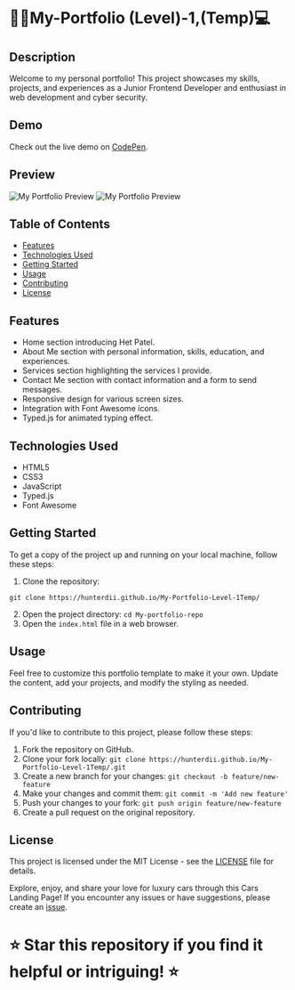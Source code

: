 # 👨‍💻My-Portfolio (Level)-1,(Temp)💻

## Description

Welcome to my personal portfolio! This project showcases my skills, projects, and experiences as a Junior Frontend Developer and enthusiast in web development and cyber security.

## Demo

Check out the live demo on [CodePen](https://codepen.io/Hunterdii/pen/eYXydKr).

## Preview

![My Portfolio Preview](https://github.com/Hunterdii/My-Portfolio/assets/124852522/4bca18d6-1386-4209-b5a6-d77666c80681)
![My Portfolio Preview](https://github.com/Hunterdii/My-Portfolio/assets/124852522/b12bdc8b-deb8-4435-9428-925352c19a42)


## Table of Contents

- [Features](#features)
- [Technologies Used](#technologies-used)
- [Getting Started](#getting-started)
- [Usage](#usage)
- [Contributing](#contributing)
- [License](#license)

## Features

- Home section introducing Het Patel.
- About Me section with personal information, skills, education, and experiences.
- Services section highlighting the services I provide.
- Contact Me section with contact information and a form to send messages.
- Responsive design for various screen sizes.
- Integration with Font Awesome icons.
- Typed.js for animated typing effect.

## Technologies Used

- HTML5
- CSS3
- JavaScript
- Typed.js
- Font Awesome

## Getting Started

To get a copy of the project up and running on your local machine, follow these steps:

1. Clone the repository:
 ```
git clone https://hunterdii.github.io/My-Portfolio-Level-1Temp/
```

2. Open the project directory: `cd My-portfolio-repo`
3. Open the `index.html` file in a web browser.

## Usage

Feel free to customize this portfolio template to make it your own. Update the content, add your projects, and modify the styling as needed.

## Contributing

If you'd like to contribute to this project, please follow these steps:

1. Fork the repository on GitHub.
2. Clone your fork locally: `git clone https://hunterdii.github.io/My-Portfolio-Level-1Temp/.git`
3. Create a new branch for your changes: `git checkout -b feature/new-feature`
4. Make your changes and commit them: `git commit -m 'Add new feature'`
5. Push your changes to your fork: `git push origin feature/new-feature`
6. Create a pull request on the original repository.

## License

This project is licensed under the MIT License - see the [LICENSE](LICENSE) file for details.

Explore, enjoy, and share your love for luxury cars through this Cars Landing Page! If you encounter any issues or have suggestions, please create an [issue](https://github.com/your-username/Hunterdii/issues). 

# ⭐ Star this repository if you find it helpful or intriguing! ⭐
